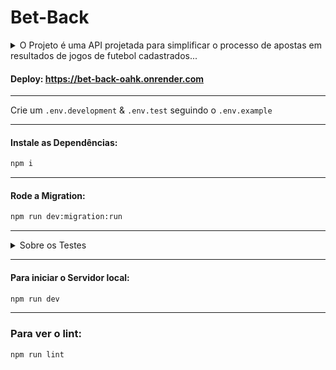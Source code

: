 # Bet-Back

<details>
  <summary>O Projeto é uma API projetada para simplificar o processo de apostas em resultados de jogos de futebol cadastrados...
  </summary>

#### Ela se concentra em três processos fundamentais: 
* registro de participantes
* cadastro de jogos
* criação de apostas. 
#### Quando um jogo chega ao fim, os resultados podem ser atualizados através da rota `/games/:id/finish.` Esta rota é responsável por verificar os vencedores e distribuir os ganhos. Esta API é uma ferramenta eficiente e intuitiva para gerenciar apostas em jogos de futebol.

</details>

#### Deploy: https://bet-back-oahk.onrender.com

---

Crie um `.env.development` & `.env.test` seguindo o `.env.example`

---

#### Instale as Dependências:

```bash
npm i
```

---

#### Rode a Migration:

```bash
npm run dev:migration:run
```

---

<details>
  <summary>Sobre os Testes</summary>

#### Para rodar os testes automatizados:

```bash
npm run test
```

#### Para rodar os testes de uma feature específica:

```bash
npm run test feature-name
```

#### Para rodar o coverage:

```bash
npm run coverage
```

```bash
npm run test:coverage
```

</details>

---

#### Para iniciar o Servidor local:

```bash
npm run dev
```

---
### Para ver o lint:
```bash 
npm run lint
```
